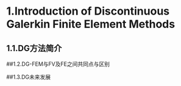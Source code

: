 # 1.Introduction of Discontinuous Galerkin Finite Element Methods


## 1.1.DG方法简介


##1.2.DG-FEM与FV及FE之间共同点与区别


##1.3.DG未来发展
